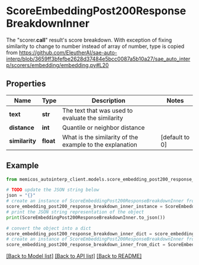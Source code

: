 # ScoreEmbeddingPost200ResponseBreakdownInner

The \"scorer.__call__\" result's score breakdown. With exception of fixing similarity to change to number instead of array of number, type is copied from https://github.com/EleutherAI/sae-auto-interp/blob/3659ff3bfefbe2628d37484e5bcc0087a5b10a27/sae_auto_interp/scorers/embedding/embedding.py#L20

## Properties

Name | Type | Description | Notes
------------ | ------------- | ------------- | -------------
**text** | **str** | The text that was used to evaluate the similarity | 
**distance** | **int** | Quantile or neighbor distance | 
**similarity** | **float** | What is the similarity of the example to the explanation | [default to 0]

## Example

```python
from memicos_autointerp_client.models.score_embedding_post200_response_breakdown_inner import ScoreEmbeddingPost200ResponseBreakdownInner

# TODO update the JSON string below
json = "{}"
# create an instance of ScoreEmbeddingPost200ResponseBreakdownInner from a JSON string
score_embedding_post200_response_breakdown_inner_instance = ScoreEmbeddingPost200ResponseBreakdownInner.from_json(json)
# print the JSON string representation of the object
print(ScoreEmbeddingPost200ResponseBreakdownInner.to_json())

# convert the object into a dict
score_embedding_post200_response_breakdown_inner_dict = score_embedding_post200_response_breakdown_inner_instance.to_dict()
# create an instance of ScoreEmbeddingPost200ResponseBreakdownInner from a dict
score_embedding_post200_response_breakdown_inner_from_dict = ScoreEmbeddingPost200ResponseBreakdownInner.from_dict(score_embedding_post200_response_breakdown_inner_dict)
```
[[Back to Model list]](../README.md#documentation-for-models) [[Back to API list]](../README.md#documentation-for-api-endpoints) [[Back to README]](../README.md)


